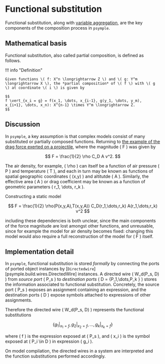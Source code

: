 # Functional substitution

Functional substitution, along with [variable aggregation](variable_aggregation.md), are the key components of the composition process in `psymple`.

## Mathematical basis

Functional substitution, also called partial composition, is defined as follows.

!!! info "Definition"

    Given functions \( f: X^n \longrightarrow Z \) and \( g: Y^m \longrightarrow X \), the *partial composition* of \( f \) with \( g \) at coordinate \( i \) is given by

    $$
    f \vert_{x_i = g} = f(x_1, \dots, x_{i-1}, g(y_1, \dots, y_m), x_{i+1}, \dots, x_n): X^{n-1} \times Y^m \longrightarrow Z.
    $$

## Discussion

In `psymple`, a key assumption is that complex models consist of many substituted or partially composed functions. Returning to [the example of the drag force exerted on a projectile](variables_parameters.md#functions), where the magnitude \( F \) was given by

$$
F = \frac{1}{2} \rho C_D A v^2.
$$

The air density, for example, \( \rho \) can itself be a function of air pressure \( P \) and temperature \( T \), and each in turn may be known as functions of spatial geographic coordinates \( (x,y) \) and altitutde \( A \). Similarly, the effective area \( A \) or drag coefficient may be known as a function of geometric parameters \( r_1, \dots, r_k \).

Constructing a static model

$$
F = \frac{1}{2} \rho(P(x,y,A),T(x,y,A)) C_D(r_1,\dots,r_k) A(r_1,\dots,r_k) v^2
$$

including these dependencies is both unclear, since the main components of the force magnitude are lost amongst other functions, and unreusable, since for example the model for air density becomes fixed: changing this model would also require a full reconstruction of the model for \( F \) itself.

## Implementation detail

In `psymple`, functional substitution is stored *formally* by connecting the ports of ported object instances by [`Directedwire`][psymple.build.wires.DirectedWire] instances. A directed wire \( W_d(P_s, D) \) from *source port* \( P_s \) to *destination ports* \( D = \{P_1,\dots,P_k \} \) stores the information associated to functional substitution. Concretely, the source port \( P_s \) exposes an assignment containing an expression, and the destination ports \( D \) expose symbols attached to expressions of other assignments. 

Therefore the directed wire \( W_d(P_s, D) \) represents the functional substitutions

$$
\{g_1 \vert_{x_1 = f}, g_2 \vert_{x_2 = f}, \dots, g_k \vert_{x_k = f} \}
$$

where \( f \) is the expression exposed at \( P_s \), and \( x_i \) is the symbol exposed at \( P_i \in D \) in expression \( g_i \). 

On model compilation, the directed wires in a system are interpreted and the function substitutions performed accordingly. 